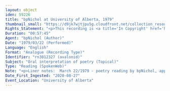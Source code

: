 ```yaml
---
layout: object
iden: 59226
title: "bpNichol at University of Alberta, 1979"
thumbnail_small: "https://d9jk7wjtjpu5g.cloudfront.net/collection_resource_files/thumbnails/000/134/039/small/SW021_03.jpg?1665506067"
Rights_Statement: "<p>This recording is <a title='In Copyright' href='https://rightsstatements.org/page/InC/1.0/?language=en'>In Copyright</a> and is made available for non-commercial research and educational purposes, with permission from the estate of bpNichol. The University of Alberta wishes to hear from any copyright owner, or their representative, who believes that this recording has been used without authorization. Please contact <a title='erahelp@ualberta.ca' href='mailto:erahelp@ualberta.ca'>erahelp@ualberta.ca</a>. You may display/perform this material for non-commercial research or teaching purposes. For all other reproduction, performance or distribution uses, please contact the copyright holders</p>"
Duration: "00:57:45"
Agent: "bpNichol (Author)"
Date: "1979/03/22 (Performed)"
Language: "English"
Format: "Analogue (Recording Type)"
Identifier: "rn3012327 (avalonid)"
Subject: "Oral interpretation of poetry (Topical)"
Type: "Reading (SpokenWeb)"
Note: "<p>Liner notes:  March 22/1979 - poetry reading by bpNichol, approx length: 1hr, includes reading from martyrology BKV chain 8, March 10/11 draft.</p> (general)"
Date_First_Ingested: "2020-08-27"
Event_Location: "University of Alberta"
---
```


